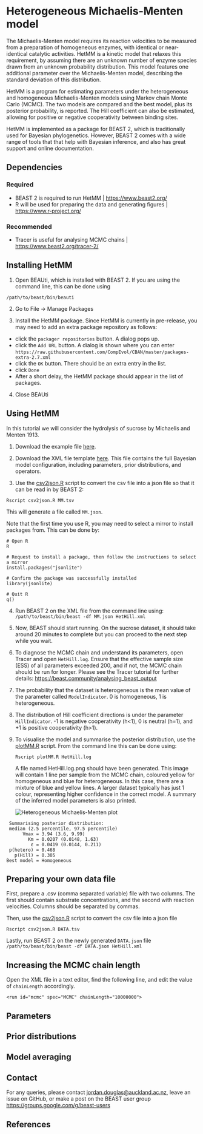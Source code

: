 # Heterogeneous Michaelis-Menten model


The Michaelis-Menten model requires its reaction velocities to be measured from a preparation of homogeneous enzymes, with identical or near-identical catalytic activities. 
HetMM is a kinetic model that relaxes this requirement, by assuming there are an unknown number of enzyme species drawn from an unknown probability distribution.
This model features one additional parameter over the Michaelis-Menten model, describing the standard deviation of this distribution.


HetMM is a program for estimating parameters under the heterogeneous and homogeneous Michaelis-Menten models using Markov chain Monte Carlo (MCMC). 
The two models are compared and the best model, plus its posterior probability, is reported.
The Hill coefficient can also be estimated, allowing for positive or negative cooperativity between binding sites. 


HetMM is implemented as a package for BEAST 2, which is traditionally used for Bayesian phylogenetics. 
However, BEAST 2 comes with a wide range of tools that that help with Bayesian inference, and also has great support and online documentation.



## Dependencies


### Required
- BEAST 2 is required to run HetMM | https://www.beast2.org/
- R will be used for preparing the data and generating figures | https://www.r-project.org/


### Recommended
- Tracer is useful for analysing MCMC chains | https://www.beast2.org/tracer-2/



## Installing HetMM

1. Open BEAUti, which is installed with BEAST 2. If you are using the command line, this can be done using

```/path/to/beast/bin/beauti```


2. Go to File -> Manage Packages

3. Install the HetMM package. Since HetMM is currently in pre-release, you may need to add an extra package repository as follows:

  * click the `packager repositories` button. A dialog pops up.
  * click the `Add URL` button. A dialog is shown where you can enter `https://raw.githubusercontent.com/CompEvol/CBAN/master/packages-extra-2.7.xml`
  * click the `OK` button. There should be an extra entry in the list.
  * click `Done`
  * After a short delay, the HetMM package should appear in the list of packages.


4. Close BEAUti


## Using HetMM

In this tutorial we will consider the hydrolysis of sucrose by Michaelis and Menten 1913.

1. Download the example file [here](https://raw.githubusercontent.com/jordandouglas/HetMM/main/examples/MM.csv). 

2. Download the XML file template [here](https://raw.githubusercontent.com/jordandouglas/HetMM/main/examples/HetHill.xml). This file contains the full Bayesian model configuration, including parameters, prior distributions, and operators. 
   
3. Use the [csv2json.R](https://raw.githubusercontent.com/jordandouglas/HetMM/main/scripts/csv2json.R) script to convert the csv file into a json file so that it can be read in by BEAST 2:

  ```
  Rscript csv2json.R MM.tsv
  ```

This will generate a file called `MM.json`.

Note that the first time you use R, you may need to select a mirror to install packages from. This can be done by:

  ```
  # Open R
  R

  # Request to install a package, then follow the instructions to select a mirror
  install.packages("jsonlite")

  # Confirm the package was successfully installed
  library(jsonlite)

  # Quit R
  q() 
  ```


4. Run BEAST 2 on the XML file from the command line using:
  ```/path/to/beast/bin/beast -df MM.json HetHill.xml```

5. Now, BEAST should start running. On the sucrose dataset, it should take around 20 minutes to complete but you can proceed to the next step while you wait.

6. To diagnose the MCMC chain and understand its parameters, open Tracer and open `HetHill.log`. Ensure that the effective sample size (ESS) of all parameters exceeded 200, and if not, the MCMC chain should be run for longer. Please see the Tracer tutorial for further details: https://beast.community/analysing_beast_output

7. The probability that the dataset is heterogeneous is the mean value of the parameter called `ModelIndicator`. 0 is homogeneous, 1 is heterogeneous.

8. The distribution of Hill coefficient directions is under the parameter `HillIndicator`. -1 is negative cooperativity (h<1), 0 is neutral (h=1), and +1 is positive cooperativity (h>1). 

9. To visualise the model and summarise the posterior distribution, use the [plotMM.R](https://raw.githubusercontent.com/jordandouglas/HetMM/main/scripts/plotMM.R) script. From the command line this can be done using:

   ```Rscript plotMM.R HetHill.log```

   A file named HetHill.log.png should have been generated. This image will contain 1 line per sample from the MCMC chain, coloured yellow for homogeneous and blue for heterogeneous. In this case, there are a mixture of blue and yellow lines. A larger dataset typically has just 1 colour, representing higher confidence in the correct model. A summary of the inferred model parameters is also printed.


   ![Heterogeneous Michaelis-Menten plot](figures/MM.png)


  ```
   Summarising posterior distribution:
   median (2.5 percentile, 97.5 percentile)
        Vmax = 3.94 (3.6, 9.99) 
          Km = 0.0207 (0.0148, 1.63) 
           ε = 0.0419 (0.0144, 0.211) 
   p(hetero) = 0.468 
     p(Hill) = 0.305 
  Best model = Homogeneous 
  ```



## Preparing your own data file

First, prepare a .csv (comma separated variable) file with two columns. The first should contain substrate concentrations, and the second with reaction velocities. Columns should be separated by commas. 


Then, use the [csv2json.R](https://raw.githubusercontent.com/jordandouglas/HetMM/main/scripts/csv2json.R) script to convert the csv file into a json file

  ```
  Rscript csv2json.R DATA.tsv
  ```

Lastly, run BEAST 2 on the newly generated `DATA.json` file
  ```/path/to/beast/bin/beast -df DATA.json HetHill.xml```


## Increasing the MCMC chain length

Open the XML file in a text editor, find the following line, and edit the value of `chainLength` accordingly.

```<run id="mcmc" spec="MCMC" chainLength="10000000">```



## Parameters


## Prior distributions


## Model averaging


## Contact

For any queries, please contact jordan.douglas@auckland.ac.nz, leave an issue on GitHub, or make a post on the BEAST user group https://groups.google.com/g/beast-users


## References

